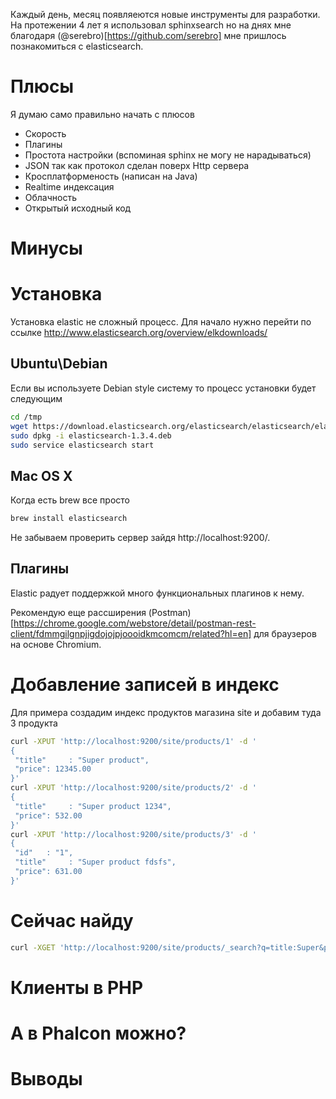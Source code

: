 Каждый день, месяц появляеются новые инструменты для разработки. На протежении 4 лет я использовал sphinxsearch но на днях
мне благодаря (@serebro)[https://github.com/serebro] мне пришлось познакомиться с elasticsearch.

# Плюсы

Я думаю само правильно начать с плюсов

+ Скорость
+ Плагины
+ Простота настройки (вспоминая sphinx не могу не нарадываться)
+ JSON так как протокол сделан поверх Http сервера
+ Кросплатформеность (написан на Java)
+ Realtime индексация
+ Облачность
+ Открытый исходный код

# Минусы

# Установка

Установка elastic не сложный процесс. Для начало нужно перейти по ссылке http://www.elasticsearch.org/overview/elkdownloads/

## Ubuntu\Debian

Если вы используете Debian style систему то процесс установки будет следующим

```bash
cd /tmp
wget https://download.elasticsearch.org/elasticsearch/elasticsearch/elasticsearch-1.3.4.deb
sudo dpkg -i elasticsearch-1.3.4.deb
sudo service elasticsearch start
```

## Mac OS X

Когда есть brew все просто

```bash
brew install elasticsearch
```

Не забываем проверить сервер зайдя http://localhost:9200/.

## Плагины

Elastic радует поддержкой много функциональных плагинов к нему.

Рекомендую еще рассширения (Postman)[https://chrome.google.com/webstore/detail/postman-rest-client/fdmmgilgnpjigdojojpjoooidkmcomcm/related?hl=en] для браузеров на основе Chromium.

# Добавление записей в индекс

Для примера создадим индекс продуктов магазина site и добавим туда 3 продукта

```bash
curl -XPUT 'http://localhost:9200/site/products/1' -d '
{
 "title"     : "Super product",
 "price": 12345.00
}'
curl -XPUT 'http://localhost:9200/site/products/2' -d '
{
 "title"     : "Super product 1234",
 "price": 532.00
}'
curl -XPUT 'http://localhost:9200/site/products/3' -d '
{ 
 "id"   : "1",
 "title"     : "Super product fdsfs",
 "price": 631.00
}'
```

# Сейчас найду

```bash
curl -XGET 'http://localhost:9200/site/products/_search?q=title:Super&pretty=true'
```

# Клиенты в PHP

# А в Phalcon можно?

# Выводы
